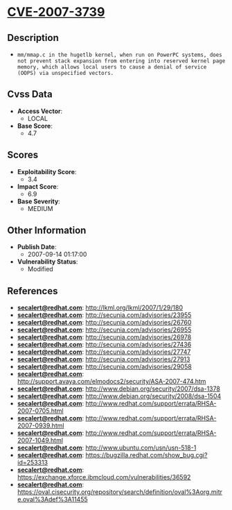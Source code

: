 
# [CVE-2007-3739](https://cve.mitre.org/cgi-bin/cvename.cgi?name=CVE-2007-3739)

## Description

- `mm/mmap.c in the hugetlb kernel, when run on PowerPC systems, does not prevent stack expansion from entering into reserved kernel page memory, which allows local users to cause a denial of service (OOPS) via unspecified vectors.`

## Cvss Data

- **Access Vector**:
  - LOCAL
- **Base Score**:
  - 4.7

## Scores

- **Exploitability Score**:
  - 3.4
- **Impact Score**:
  - 6.9
- **Base Severity**:
  - MEDIUM

## Other Information

- **Publish Date**:
  - 2007-09-14 01:17:00
- **Vulnerability Status**:
  - Modified

## References

- **secalert@redhat.com**: http://lkml.org/lkml/2007/1/29/180
- **secalert@redhat.com**: http://secunia.com/advisories/23955
- **secalert@redhat.com**: http://secunia.com/advisories/26760
- **secalert@redhat.com**: http://secunia.com/advisories/26955
- **secalert@redhat.com**: http://secunia.com/advisories/26978
- **secalert@redhat.com**: http://secunia.com/advisories/27436
- **secalert@redhat.com**: http://secunia.com/advisories/27747
- **secalert@redhat.com**: http://secunia.com/advisories/27913
- **secalert@redhat.com**: http://secunia.com/advisories/29058
- **secalert@redhat.com**: http://support.avaya.com/elmodocs2/security/ASA-2007-474.htm
- **secalert@redhat.com**: http://www.debian.org/security/2007/dsa-1378
- **secalert@redhat.com**: http://www.debian.org/security/2008/dsa-1504
- **secalert@redhat.com**: http://www.redhat.com/support/errata/RHSA-2007-0705.html
- **secalert@redhat.com**: http://www.redhat.com/support/errata/RHSA-2007-0939.html
- **secalert@redhat.com**: http://www.redhat.com/support/errata/RHSA-2007-1049.html
- **secalert@redhat.com**: http://www.ubuntu.com/usn/usn-518-1
- **secalert@redhat.com**: https://bugzilla.redhat.com/show_bug.cgi?id=253313
- **secalert@redhat.com**: https://exchange.xforce.ibmcloud.com/vulnerabilities/36592
- **secalert@redhat.com**: https://oval.cisecurity.org/repository/search/definition/oval%3Aorg.mitre.oval%3Adef%3A11455
